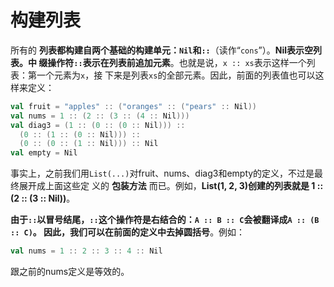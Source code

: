 构建列表
================================================================================
所有的 **列表都构建自两个基础的构建单元：`Nil`和`::`**（读作“`cons`”）。**Nil表示空列表。中
缀操作符`::`表示在列表前追加元素**。也就是说，`x :: xs`表示这样一个列表：第一个元素为`x`，接
下来是列表`xs`的全部元素。因此，前面的列表值也可以这样来定义：
```scala
val fruit = "apples" :: ("oranges" :: ("pears" :: Nil))
val nums = 1 :: (2 :: (3 :: (4 :: Nil)))
val diag3 = (1 :: (0 :: (0 :: Nil))) ::
  (0 :: (1 :: (0 :: Nil))) ::
  (0 :: (0 :: (1 :: Nil))) :: Nil
val empty = Nil 
```
事实上，之前我们用`List(...)`对fruit、nums、diag3和empty的定义，不过是最终展开成上面这些定
义的 **包装方法** 而已。例如，**List(1, 2, 3)创建的列表就是 1 :: (2 :: (3 :: Nil))**。

**由于`::`以冒号结尾，`::`这个操作符是右结合的：`A :: B :: C`会被翻译成`A :: (B :: C)`。
因此，我们可以在前面的定义中去掉圆括号**。例如：
```scala
val nums = 1 :: 2 :: 3 :: 4 :: Nil
```
跟之前的nums定义是等效的。



